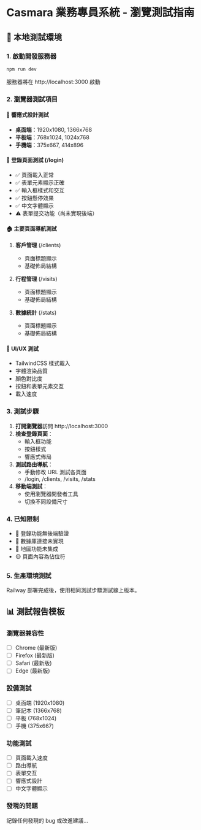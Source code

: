 # Casmara 業務專員系統 - 瀏覽測試指南

## 🚀 本地測試環境

### 1. 啟動開發服務器
```bash
npm run dev
```
服務器將在 http://localhost:3000 啟動

### 2. 瀏覽器測試項目

#### 📱 響應式設計測試
- **桌面端**：1920x1080, 1366x768
- **平板端**：768x1024, 1024x768
- **手機端**：375x667, 414x896

#### 🔐 登錄頁面測試 (/login)
- ✅ 頁面載入正常
- ✅ 表單元素顯示正確
- ✅ 輸入框樣式和交互
- ✅ 按鈕懸停效果
- ✅ 中文字體顯示
- ⚠️ 表單提交功能（尚未實現後端）

#### 🏠 主要頁面導航測試
1. **客戶管理** (/clients)
   - 頁面標題顯示
   - 基礎佈局結構

2. **行程管理** (/visits)
   - 頁面標題顯示
   - 基礎佈局結構

3. **數據統計** (/stats)
   - 頁面標題顯示
   - 基礎佈局結構

#### 🎨 UI/UX 測試
- TailwindCSS 樣式載入
- 字體渲染品質
- 顏色對比度
- 按鈕和表單元素交互
- 載入速度

### 3. 測試步驟

1. **打開瀏覽器**訪問 http://localhost:3000
2. **檢查登錄頁面**：
   - 輸入框功能
   - 按鈕樣式
   - 響應式佈局
3. **測試路由導航**：
   - 手動修改 URL 測試各頁面
   - /login, /clients, /visits, /stats
4. **移動端測試**：
   - 使用瀏覽器開發者工具
   - 切換不同設備尺寸

### 4. 已知限制
- 🔴 登錄功能無後端驗證
- 🔴 數據庫連接未實現
- 🔴 地圖功能未集成
- 🟡 頁面內容為佔位符

### 5. 生產環境測試
Railway 部署完成後，使用相同測試步驟測試線上版本。

## 📊 測試報告模板

### 瀏覽器兼容性
- [ ] Chrome (最新版)
- [ ] Firefox (最新版)
- [ ] Safari (最新版)
- [ ] Edge (最新版)

### 設備測試
- [ ] 桌面端 (1920x1080)
- [ ] 筆記本 (1366x768)
- [ ] 平板 (768x1024)
- [ ] 手機 (375x667)

### 功能測試
- [ ] 頁面載入速度
- [ ] 路由導航
- [ ] 表單交互
- [ ] 響應式設計
- [ ] 中文字體顯示

### 發現的問題
記錄任何發現的 bug 或改進建議...
